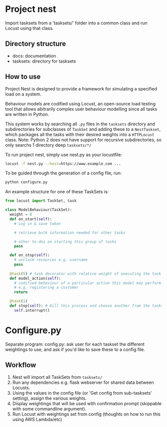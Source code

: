 # Project nest
Import tasksets from a 'tasksets/' folder into a common class and run Locust using that class.

## Directory structure

- docs: documentation
- tasksets: directory for tasksets 

## How to use

Project Nest is designed to provide a framework for simulating a specified load on a system.

Behaviour models are codified using Locust, an open-source load testing tool that allows abitrarily complex user behaviour modelling since all tasks are written in Python. 

This system works by searching all `.py` files in the `tasksets` directory and subdirectories for subclasses of `TaskSet` and adding these to a `NestTaskset`, which packages all the tasks with their desired weights into a `HTTPLocust` class. Note: Python 2 does not have support for recursive subdirectories, so only searchs 1 directory deep `tasksets/*/`

To run project nest, simply use nest.py as your locustfile:
```bash
locust -f nest.py --host=https://www.example.com ...
```

To be guided through the generation of a config file, run:
```bash
python configure.py
```

An example structure for one of these TaskSets is:
```python
from locust import TaskSet, task

class ModelBehaviour(TaskSet):
  weight = 0
  def on_start(self):
    # Log in & save token

    # retrieve bulk information needed for other tasks

    # other to-dos on starting this group of tasks
    pass

  def on_stop(self):
    # unclaim resources e.g. username
    pass
  
  @task(5) # task decorator with relative weight of executing the task
  def model_action(self):
    # codified behaviour of a particular action this model may perform
    # e.g. registering a customer
    return

  @task(1)
  def stop(self): # Kill this process and choose another from the tasksets folder
    self.interrupt()
```

# Configure.py

Separate program: config.py: ask user for each taskset the different weightings to use, and ask if you'd like to save these to a config file.

## Workflow

1. Nest will import all TaskSets from `tasksets/`
2. Run any dependencies e.g. flask webserver for shared data between Locusts.
3. Using the values in the config file (or 'Get config from sub-tasksets' setting), assign the various weights.
4. Display weightings that will be used with confirmation prompt (skippable with some commandline argument).
4. Run Locust with weightings set from config (thoughts on how to run this using AWS Lambda/etc)
